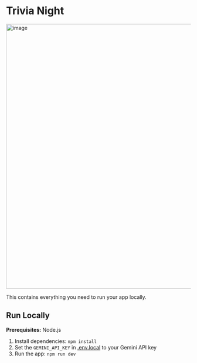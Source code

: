 # Trivia Night

<img width="1280" height="720" alt="image" src="https://github.com/user-attachments/assets/7d012669-5080-49dc-b850-9265fc8d2582" />

This contains everything you need to run your app locally.

## Run Locally

**Prerequisites:**  Node.js


1. Install dependencies:
   `npm install`
2. Set the `GEMINI_API_KEY` in [.env.local](.env.local) to your Gemini API key
3. Run the app:
   `npm run dev`
